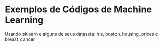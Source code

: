 # Exemplos de Códigos de Machine Learning
Usando sklearn e alguns de seus datasets: iris, boston_housing_prices e breast_cancer
